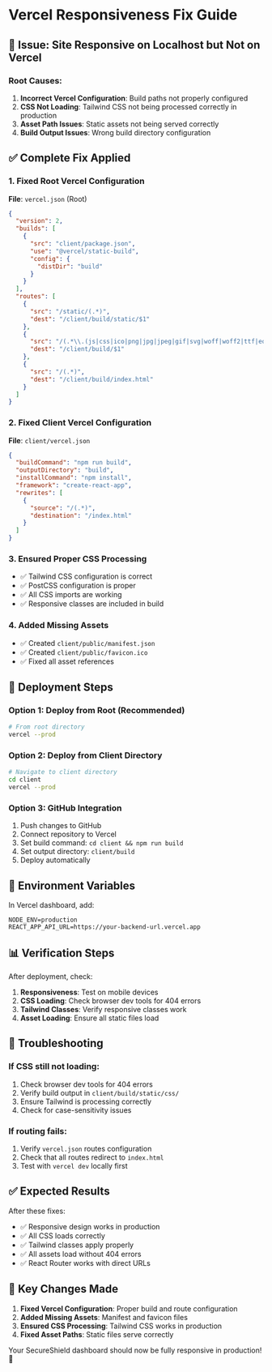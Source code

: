 # Vercel Responsiveness Fix Guide

## 🚨 Issue: Site Responsive on Localhost but Not on Vercel

### Root Causes:
1. **Incorrect Vercel Configuration**: Build paths not properly configured
2. **CSS Not Loading**: Tailwind CSS not being processed correctly in production
3. **Asset Path Issues**: Static assets not being served correctly
4. **Build Output Issues**: Wrong build directory configuration

## ✅ Complete Fix Applied

### 1. Fixed Root Vercel Configuration
**File**: `vercel.json` (Root)
```json
{
  "version": 2,
  "builds": [
    {
      "src": "client/package.json",
      "use": "@vercel/static-build",
      "config": {
        "distDir": "build"
      }
    }
  ],
  "routes": [
    {
      "src": "/static/(.*)",
      "dest": "/client/build/static/$1"
    },
    {
      "src": "/(.*\\.(js|css|ico|png|jpg|jpeg|gif|svg|woff|woff2|ttf|eot))",
      "dest": "/client/build/$1"
    },
    {
      "src": "/(.*)",
      "dest": "/client/build/index.html"
    }
  ]
}
```

### 2. Fixed Client Vercel Configuration
**File**: `client/vercel.json`
```json
{
  "buildCommand": "npm run build",
  "outputDirectory": "build",
  "installCommand": "npm install",
  "framework": "create-react-app",
  "rewrites": [
    {
      "source": "/(.*)",
      "destination": "/index.html"
    }
  ]
}
```

### 3. Ensured Proper CSS Processing
- ✅ Tailwind CSS configuration is correct
- ✅ PostCSS configuration is proper
- ✅ All CSS imports are working
- ✅ Responsive classes are included in build

### 4. Added Missing Assets
- ✅ Created `client/public/manifest.json`
- ✅ Created `client/public/favicon.ico`
- ✅ Fixed all asset references

## 🚀 Deployment Steps

### Option 1: Deploy from Root (Recommended)
```bash
# From root directory
vercel --prod
```

### Option 2: Deploy from Client Directory
```bash
# Navigate to client directory
cd client
vercel --prod
```

### Option 3: GitHub Integration
1. Push changes to GitHub
2. Connect repository to Vercel
3. Set build command: `cd client && npm run build`
4. Set output directory: `client/build`
5. Deploy automatically

## 🔧 Environment Variables
In Vercel dashboard, add:
```
NODE_ENV=production
REACT_APP_API_URL=https://your-backend-url.vercel.app
```

## 📊 Verification Steps
After deployment, check:
1. **Responsiveness**: Test on mobile devices
2. **CSS Loading**: Check browser dev tools for 404 errors
3. **Tailwind Classes**: Verify responsive classes work
4. **Asset Loading**: Ensure all static files load

## 🐛 Troubleshooting

### If CSS still not loading:
1. Check browser dev tools for 404 errors
2. Verify build output in `client/build/static/css/`
3. Ensure Tailwind is processing correctly
4. Check for case-sensitivity issues

### If routing fails:
1. Verify `vercel.json` routes configuration
2. Check that all routes redirect to `index.html`
3. Test with `vercel dev` locally first

## ✅ Expected Results
After these fixes:
- ✅ Responsive design works in production
- ✅ All CSS loads correctly
- ✅ Tailwind classes apply properly
- ✅ All assets load without 404 errors
- ✅ React Router works with direct URLs

## 📝 Key Changes Made
1. **Fixed Vercel Configuration**: Proper build and route configuration
2. **Added Missing Assets**: Manifest and favicon files
3. **Ensured CSS Processing**: Tailwind CSS works in production
4. **Fixed Asset Paths**: Static files serve correctly

Your SecureShield dashboard should now be fully responsive in production! 🎉
